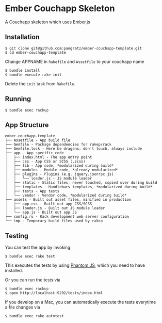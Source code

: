 Ember Couchapp Skeleton
=======================

A Couchapp skeleton which uses Ember.js

Installation
------------

    $ git clone git@github.com:pangratz/ember-couchapp-template.git
    $ cd ember-couchapp-template

Change APPNAME in `Rakefile` and `Assetfile` to your couchapp name

    $ bundle install
    $ bundle execute rake init

Delete the `init` task from `Rakefile`.

Running
-------

    $ bundle exec rackup

App Structure
-------------

    ember-couchapp-template
    ├── Assetfile - App build file
    ├── Gemfile - Package dependencies for rakep/rack
    ├── Gemfile.lock - Here be dragons: don't touch, always include
    ├── app - App specific code
    │   ├── index.html - The app entry point
    │   ├── css - App CSS or SCSS (.scss)
    │   ├── lib - App code, *modularized during build*
    │   ├── modules - Module code, *already modularized*
    │   ├── plugins - Plugins (e.g. jquery.jsonrpc.js)
    │   │   └── loader.js - JS module loader
    │   ├── static - Static files, never touched, copied over during build
    │   ├── templates - Handlebars templates, *modularized during build*
    │   ├── tests - App tests
    │   └── vendor - Vendor code, *modularized during build*
    ├── assets - Built out asset files, minified in production
    │   ├── app.css - Built out app CSS/SCSS
    │   ├── loader.js - Built out JS module loader
    │   └── app.js - Built out app JS
    ├── config.ru - Rack development web server configuration
    └── tmp - Temporary build files used by rakep

Testing
-------

You can test the app by invoking

    $ bundle exec rake test

This executes the tests by using [Phantom.JS](http://www.phantomjs.org/), which you need to have installed.

Or you can run the tests via

    $ bundle exec rackup
    $ open http://localhost:9292/tests/index.html

If you develop on a Mac, you can automatically execute the tests everytime a file changes via

    $ bundle exec rake autotest
